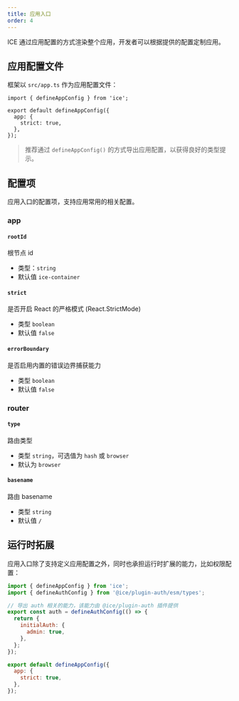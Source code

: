 ```yaml
---
title: 应用入口
order: 4
---
```


ICE 通过应用配置的方式渲染整个应用，开发者可以根据提供的配置定制应用。

## 应用配置文件

框架以 `src/app.ts` 作为应用配置文件：

```tsx
import { defineAppConfig } from 'ice';

export default defineAppConfig({
  app: {
    strict: true,
  },
});
```

> 推荐通过 `defineAppConfig()` 的方式导出应用配置，以获得良好的类型提示。

## 配置项

应用入口的配置项，支持应用常用的相关配置。

### app

#### `rootId`

根节点 id

- 类型：`string`
- 默认值 `ice-container`

#### `strict`

是否开启 React 的严格模式 (React.StrictMode)

- 类型 `boolean`
- 默认值 `false`

#### `errorBoundary`

是否启用内置的错误边界捕获能力

- 类型 `boolean`
- 默认值 `false`

### router

#### `type` 

路由类型

- 类型 `string`，可选值为 `hash` 或 `browser`
- 默认为 `browser`

#### `basename`

路由 basename

- 类型 `string`
- 默认值 `/`

## 运行时拓展

应用入口除了支持定义应用配置之外，同时也承担运行时扩展的能力，比如权限配置：

```js
import { defineAppConfig } from 'ice';
import { defineAuthConfig } from '@ice/plugin-auth/esm/types';

// 导出 auth 相关的能力，该能力由 @ice/plugin-auth 插件提供
export const auth = defineAuthConfig(() => {
  return {
    initialAuth: {
      admin: true,
    },
  };
});

export default defineAppConfig({
  app: {
    strict: true,
  },
});
```

[//]: # (更多运行时插件能力，请参考[官方插件]&#40;/plugin/list/auth&#41;。)
